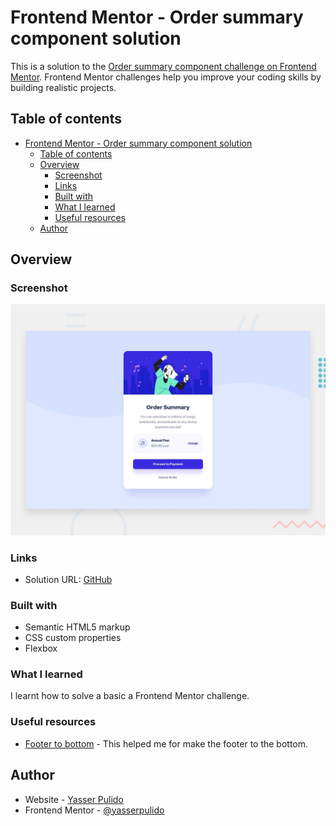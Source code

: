 # Frontend Mentor - Order summary component solution

This is a solution to the [Order summary component challenge on Frontend Mentor](https://www.frontendmentor.io/challenges/order-summary-component-QlPmajDUj/hub/order-summary-component-7GVBEWj5Jy). Frontend Mentor challenges help you improve your coding skills by building realistic projects. 

## Table of contents

- [Frontend Mentor - Order summary component solution](#frontend-mentor---order-summary-component-solution)
  - [Table of contents](#table-of-contents)
  - [Overview](#overview)
    - [Screenshot](#screenshot)
    - [Links](#links)
    - [Built with](#built-with)
    - [What I learned](#what-i-learned)
    - [Useful resources](#useful-resources)
  - [Author](#author)

## Overview

### Screenshot

![Design preview for the QR code component coding challenge](./design/desktop-preview.jpg)

### Links

- Solution URL: [GitHub](https://github.com/yasserpulido/order-summary-component)

### Built with

- Semantic HTML5 markup
- CSS custom properties
- Flexbox

### What I learned

I learnt how to solve a basic a Frontend Mentor challenge.

### Useful resources

- [Footer to bottom](https://codepen.io/yasserpulido/pen/abNdYGq) - This helped me for make the footer to the bottom.

## Author

- Website - [Yasser Pulido](https://yasserpulido.com/)
- Frontend Mentor - [@yasserpulido](https://www.frontendmentor.io/profile/yasserpulido)